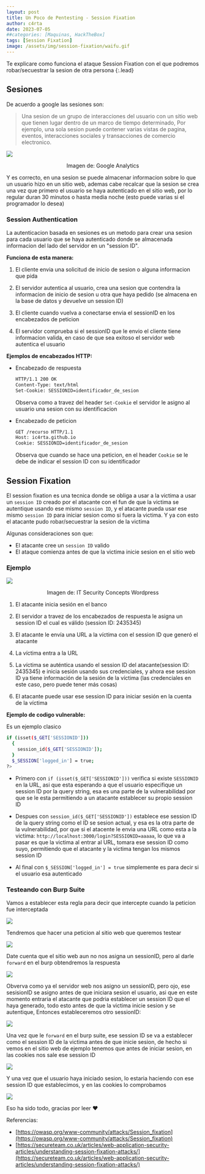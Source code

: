 ```yaml
---
layout: post
title: Un Poco de Pentesting - Session Fixation
author: c4rta
date: 2023-07-05
##categories: [Maquinas, HackTheBox]
tags: [Session Fixation]
image: /assets/img/session-fixation/waifu.gif
---
```

Te explicare como funciona el ataque Session Fixation con el que podremos robar/secuestrar la sesion de otra persona
{:.lead}

## Sesiones

De acuerdo a google las sesiones son:

> Una sesion de un grupo de interacciones del usuario con un sitio web que tienen lugar dentro de un marco de tiempo determinado, Por ejemplo, una sola sesion puede contener varias vistas de pagina, eventos, interacciones sociales y transacciones de comercio electronico.

![](https://lh3.googleusercontent.com/jYib9rNgrLOavCGfEaMPqJNOIf6cN5aHqsZpXAKPP1IVOUM3iFImIIxMW_AnWHlI5xKJ=w1100)
<center>Imagen de: Google Analytics</center>

Y es correcto, en una sesion se puede almacenar informacion sobre lo que un usuario hizo en un sitio web, ademas cabe recalcar que la sesion se crea una vez que primero el usuario se haya autenticado en el sitio web, por lo regular duran 30 minutos o hasta media noche (esto puede varias si el programador lo desea)

### Session Authentication

La autenticacion basada en sesiones es un metodo para crear una sesion para cada usuario que se haya autenticado donde se almacenada informacion del lado del servidor en un "session ID".

**Funciona de esta manera:**

1. El cliente envia una solicitud de inicio de sesion o alguna informacion que pida

2. El servidor autentica al usuario, crea una sesion que contendra la informacion de inicio de sesion u otra que haya pedido (se almacena en la base de datos y devuelve un session ID)

3. El cliente cuando vuelva a conectarse envia el sessionID en los encabezados de peticion

4. El servidor comprueba si el sessionID que le envio el cliente tiene informacion valida, en caso de que sea exitoso el servidor web autentica el usuario

**Ejemplos de encabezados HTTP:**

- Encabezado de respuesta

    ```bash
    HTTP/1.1 200 OK
    Content-Type: text/html
    Set-Cookie: SESSIONID=identificador_de_sesion
    ```
    Observa como a travez del header ```Set-Cookie``` el servidor le asigno al usuario una sesion con su identificacion

- Encabezado de peticion

    ```bash
    GET /recurso HTTP/1.1
    Host: ic4rta.github.io
    Cookie: SESSIONID=identificador_de_sesion
    ```
    Observa que cuando se hace una peticion, en el header ```Cookie``` se le debe de indicar el session ID con su identificador

## Session Fixation

El session fixation es una tecnica donde se obliga a usar a la victima a usar un ```session ID``` creado por el atacante con el fun de que la victima se autentique usando ese mismo ```session ID```, y el atacante pueda usar ese mismo ```session ID``` para iniciar sesion como si fuera la victima.
Y ya con esto el atacante pudo robar/secuestrar la sesion de la victima

Algunas consideraciones son que:

- El atacante cree un ```session ID``` valido
- El ataque comienza antes de que la victima inicie sesion en el sitio web

### Ejemplo

![](https://compsecurityconcepts.files.wordpress.com/2013/11/session-fixation.png)

<center>Imagen de: IT Security Concepts Wordpress</center>

1. El atacante inicia sesión en el banco

2. El servidor a travez de los encabezados de respuesta le asigna un session ID el cual es válido (session ID: 2435345)

3. El atacante le envía una URL a la víctima con el session ID que generó el atacante

4. La víctima entra a la URL

5. La víctima se auténtica usando el session ID del atacante(session ID: 2435345) e inicia sesión usando sus credenciales, y ahora ese session ID ya tiene información de la sesión de la víctima (las credenciales en este caso, pero puede tener más cosas)

6. El atacante puede usar ese session ID para iniciar sesión en la cuenta de la víctima

**Ejemplo de codigo vulnerable:**

Es un ejemplo clasico

```bash
if (isset($_GET['SESSIONID'])) 
  {
    session_id($_GET['SESSIONID']);
  }
  $_SESSION['logged_in'] = true;
?>
```

- Primero con ```if (isset($_GET['SESSIONID']))``` verifica si existe ```SESSIONID``` en la URL, asi que esta esperando a que el usuario especifique un session ID por la query string, esa es una parte de la vulnerabilidad por que se le esta permitiendo a un atacante establecer su propio session ID

- Despues con ```session_id($_GET['SESSIONID'])``` establece ese session ID de la query string como el ID se sesion actual, y esa es la otra parte de la vulnerabilidad, por que si el atacente le envia una URL como esta a la victima: ```http://localhost:3000/login?SESSIONID=aaaaa```, lo que va a pasar es que la victima al entrar al URL, tomara ese session ID como suyo, permitiendo que el atacante y la victima tengan los mismos session ID

- Al final con ```$_SESSION['logged_in'] = true``` simplemente es para decir si el usuario esa autenticado

### Testeando con Burp Suite

Vamos a establecer esta regla para decir que intercepte cuando la peticion fue interceptada

![](/assets/img/session-fixation/0.png)

Tendremos que hacer una peticion al sitio web que queremos testear

![](/assets/img/session-fixation/1.png)

Date cuenta que el sitio web aun no nos asigna un sessionID, pero al darle ```forward``` en el burp obtendremos la respuesta

![](/assets/img/session-fixation/2.png)

Obverva como ya el servidor web nos asigno un sessionID, pero ojo, ese sesisionID se asigno antes de que iniciara sesion el usuario, asi que en este momento entraria el atacante que podria establecer un session ID que el haya generado, todo esto antes de que la victima inicie sesion y se autentique, Entonces estableceremos otro sessionID:

![](/assets/img/session-fixation/3.png)

Una vez que le ```forward``` en el burp suite, ese session ID se va a establecer como el session ID de la victima antes de que inicie sesion, de hecho si vemos en el sitio web de ejemplo tenemos que antes de iniciar sesion, en las cookies nos sale ese session ID

![](/assets/img/session-fixation/4.png)

Y una vez que el usuario haya iniciado sesion, lo estaria haciendo con ese session ID que establecimos, y en las cookies lo comprobamos

![](/assets/img/session-fixation/5.png)

Eso ha sido todo, gracias por leer ❤

Referencias:

- [https://owasp.org/www-community/attacks/Session_fixation](https://owasp.org/www-community/attacks/Session_fixation)
- [https://secureteam.co.uk/articles/web-application-security-articles/understanding-session-fixation-attacks/](https://secureteam.co.uk/articles/web-application-security-articles/understanding-session-fixation-attacks/)



